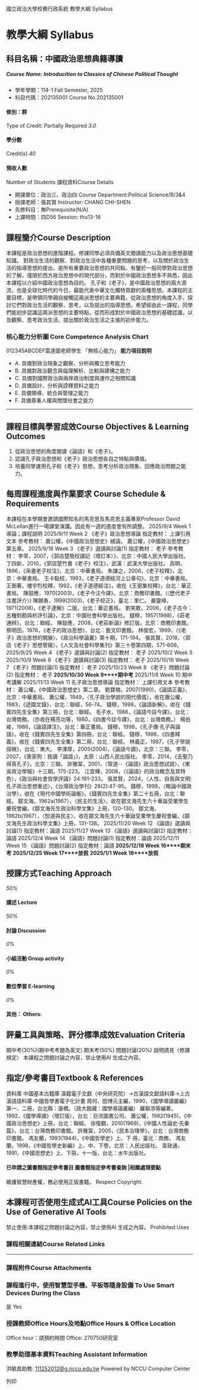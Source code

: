 國立政治大學校務行政系統 教學大綱 Syllabus
# 教學大綱 Syllabus
##  科目名稱：中國政治思想典籍導讀
#####  Course Name: Introducition to Classics of Chinese Political Thought
  * 學年學期：114-1 Fall Semester, 2025 
  * 科目代碼：202135001 Course No.202135001


#### 修別：群
Type of Credit: Partially Required 
_3.0_
#### 學分數
Credit(s)
_40_
#### 預收人數
Number of Students
課程資料Course Details
  * 開課單位：政治三、政治四 Course Department:Political Science/B/3&4 
  * 授課老師：張其賢 Instructor: CHANG CHI-SHEN 
  * 先修科目：無Prerequisite(N/A)
  * 上課時間：四D56 Session: thu13-16


##  課程簡介Course Description
本課程是政治思想的進階課程。修課同學必須具備英文閱讀能力以及政治思想基礎知識。
對政治生活的觀察、對政治生活中各種重要問題的思考，以及關於政治生活的指導思想的提出，是所有重要政治思想的共同點。有鑒於一般同學對政治思想的了解，僅限於西方政治思想中的現代部分，而對於中國政治思想多不熟悉，因此本課程以介紹中國政治思想為目的。
孔子和《老子》，是中國政治思想的兩大源流，也是全球化時代的今日，最能代表中華文化獨特貢獻的兩種思想。本課程的主要目標，是帶領同學親自接觸這兩派思想的主要典籍，從政治思想的角度入手，探討它們對政治生活的觀察、思考，以及提出的指導思想。希望經由此一課程，同學們能初步認識這兩派思想的主要特點，從而形成對於中國政治思想的基礎認識，以及觀察、思考政治生活、提出關於政治生活之主張的初步能力。
###  核心能力分析圖 Core Competence Analysis Chart
012345ABCDEF雷達圖老師學生
「無核心能力」 
**能力項目說明**
  * A. 具備對政治現象之觀察、分析與獨立思考能力
  * B. 具備對政治觀念與倫理解析、比較與建構之能力
  * C. 具備對國際政治與兩岸政治制度與運作之相關知識
  * D. 具備設計、分析與詮釋資料之能力
  * E. 具備領導、統合與管理之能力
  * F. 具備尊重人權與關懷社會之能力


* * *
##  課程目標與學習成效Course Objectives & Learning Outcomes 
  1. 從政治思想的角度閱讀《論語》和《老子》。
  2. 認識孔子政治思想和《老子》政治思想各自之特點與價值。
  3. 培養同學運用孔子和《老子》思想，思考分析政治現象、回應政治問題之能力。


##  每周課程進度與作業要求 Course Schedule & Requirements
本課程在本學期會邀請國際知名的馬克思及馬克思主義專家Professor David McLellan進行一場課堂演講。因此有一週的進度會有所調整。
2025/9/4 Week 1 導論；課程說明
2025/9/11 Week 2 《老子》政治思想導論
指定教材： 上課引用文本
參考教材：
蕭公權，《中國政治思想史》緒論。
蕭公權，《中國政治思想史》第五章。
2025/9/18 Week 3 《老子》選讀與討論(1)
指定教材： 老子
參考教材：
李零，2007，《郭店楚簡校讀記（增訂本）》，北京：中國人民大學出版社。
丁四新，2010，《郭店楚竹書《老子》校注》，武漢：武漢大學出版社。
高明，1996，《帛書老子校注》，北京：中華書局。
朱謙之，2006，《老子校釋》，北京：中華書局。
王卡點校，1993，《老子道德經河上公章句》，北京：中華書局。
王弼著，樓宇烈校釋，1992，《老子道德經注》，收在《王弼集校釋》，台北：華正書局。
陳鼓應，1970(2003)，《老子今注今譯》，北京：商務印書館。(〈歷代老子注書評介〉)
陳錫勇，1999(2003)，《老子校正》，臺北：里仁。
嚴靈峰，1971(2008)，《老子達解》二版，台北：華正書局。
劉笑敢，2006，《老子古今：五種對勘與析評引論》，北京：中國社會科學出版社。
錢穆，1957(1998)，《莊老通辨》，台北：聯經。
陳鼓應，2008，《老莊新論》修訂版，北京：商務印書館。
蔡明田，1976，《老子的政治思想》，台北：藝文印書館。
林俊宏，1999，〈《老子》政治思想的開展〉，《政治科學論叢》第十期，171-194。
張其賢，2018，〈郭店《老子》思想管窺〉，《人文及社會科學集刊》第三十卷第四期，571-609。
2025/9/25 Week 4 《老子》選讀與討論(2)
指定教材： 老子
2025/10/2 Week 5 
2025/10/9 Week 6 《老子》選讀與討論(3)
指定教材： 老子
2025/10/16 Week 7 《老子》問題討論(1)
指定教材： 老子
2025/10/23 Week 8 《老子》問題討論(2)
指定教材： 老子
**2025/10/30 Week 9****期中考**
2025/11/6 Week 10 期中考講解
2025/11/13 Week 11 孔子政治思想導論
指定教材： 上課引用文本
參考教材：
蕭公權，《中國政治思想史》第二章。
劉寶楠，2007(1990)，《論語正義》，北京：中華書局。
蕭公權，1949，〈孔子政治學說的現代價值〉，收在蕭公權，1983，《迹園文錄》，台北：聯經，56-74。
錢穆，1998，《論語新解》，收在《錢賓四先生全集》第三冊，台北：聯經。
毛子水，1986，《論語今註今譯》，台北：台灣商務。（亦收在楊亮功等，1980，《四書今註今譯》，台北：台灣商務。）
楊伯峻，1986，《論語譯注》，台北：華正書局。
錢穆，1998，《孔子傳‧孔子與論語》，收在《錢賓四先生全集》第四冊，台北：聯經。
錢穆，1998，《四書釋義》，收在《錢賓四先生全集》第二冊，台北：聯經。
林義正，1987，《孔子學說探微》，台北：東大。
李澤厚，2005(2004)，《論語今讀》，北京：三聯。
李零，2007，《喪家狗：我讀「論語」》，太原：山西人民出版社。
李零，2014，《去聖乃得真孔子》，北京：三聯。
許雅棠，2001，〈常道--《論語》政治思想試說〉，《東吳政治學報》十三期，175-223。
江宜樺，2008，〈《論語》的政治概念及其特色〉，《政治與社會哲學評論》24:191-233。
張其賢，2024，〈人性、自我與文明: 孔子政治思想重述〉，《台灣政治學刊》28(2):47-95。
錢穆，1998，〈略論中國政治學〉，收在《現代中國學術論衡》，《錢賓四先生全集》第二十五冊，台北：聯經。
鄒文海，1962a(1967），〈民主的生活〉，收在鄒文海先生六十華誕受業學生慶祝會編，《鄒文海先生政治科學文集》上冊，120-130。
鄒文海，1962b(1967），〈恕道與民主〉，收在鄒文海先生六十華誕受業學生慶祝會編，《鄒文海先生政治科學文集》上冊，131-138。
2025/11/20 Week 12 《論語》選讀與討論(1)
指定教材：論語
2025/11/27 Week 13 《論語》選讀與討論(2)
指定教材：論語
2025/12/4 Week 14 《論語》問題討論(1)
指定教材：論語
2025/12/11 Week 15 《論語》問題討論(2)
指定教材：論語
**2025/12/18 Week 16****期末考**
**2025/12/25 Week 17****放假**
**2025/1/1 Week 18****放假**
##  授課方式Teaching Approach
_50%_
####  講述 Lecture
_50%_
####  討論 Discussion
_0%_
####  小組活動 Group activity
_0%_
####  數位學習 E-learning
_0%_
####  其他： Others:
##  評量工具與策略、評分標準成效Evaluation Criteria
期中考(30%)(期中考考題為英文)
期末考(50%)
問題討論(20%)
說明請見〈修課規定〉
本課程之問題討論之內容，禁止使用AI 生成之內容。
##  指定/參考書目Textbook & References
資料庫
中國基本古籍庫
漢籍電子文獻（中央研究院）→古漢語文獻語料庫→上古漢語語料庫
中國哲學書電子化計畫
周何、田博元主編，1990，《國學導讀叢編》第一、二冊，台北縣：康橋。（政大館藏：國學導論叢編）
羅聯添等編著，1992，《國學導讀》（增訂版），台北：巨流圖書公司。
蕭公權，1982(1945)，《中國政治思想史》上冊，台北：聯經。
徐復觀，2010(1969)，《中國人性論史‧先秦篇》，台北：台灣商務印書館。
許雅棠，2005，《民本治理學》，台北：台灣商務印書館。
馮友蘭，1993(1944)，《中國哲學史》上、下 冊，臺北：商務。
馮友蘭，1998，《中國哲學史新編》上、中、下卷，北京：人民出版社。
韋政通，1991，《中國思想史》上、下冊，十一版，台北：水牛出版社。
####  已申請之圖書館指定參考書目  圖書館指定參考書查詢 |相關處理要點
維護智慧財產權，務必使用正版書籍。 Respect Copyright.
##  本課程可否使用生成式AI工具Course Policies on the Use of Generative AI Tools
禁止使用:本課程之問題討論之內容，禁止使用AI 生成之內容。 Prohibited Uses
###  課程相關連結Course Related Links
* * *
###  課程附件Course Attachments
###  課程進行中，使用智慧型手機、平板等隨身設備 To Use Smart Devices During the Class
是  Yes
###  授課教師Office Hours及地點Office Hours & Office Location
Office hour：請預約時間
Office: 270750研究室
###  教學助理基本資料Teaching Assistant Information
洪毓昌助教: 111252012@g.nccu.edu.tw
Powered by NCCU Computer Center
  
列印
